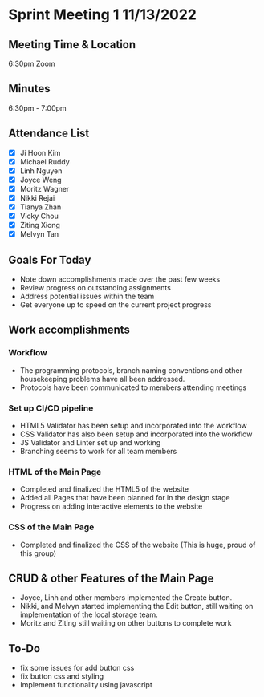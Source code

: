 # Sprint Meeting 1 11/13/2022

## Meeting Time & Location

6:30pm Zoom

## Minutes

6:30pm - 7:00pm

## Attendance List

-   [x] Ji Hoon Kim
-   [x] Michael Ruddy
-   [x] Linh Nguyen
-   [x] Joyce Weng
-   [x] Moritz Wagner
-   [x] Nikki Rejai
-   [x] Tianya Zhan
-   [x] Vicky Chou
-   [x] Ziting Xiong
-   [x] Melvyn Tan

## Goals For Today

-   Note down accomplishments made over the past few weeks
-   Review progress on outstanding assignments
-   Address potential issues within the team
-   Get everyone up to speed on the current project progress

## Work accomplishments

### Workflow

-   The programming protocols, branch naming conventions and other housekeeping problems have all been addressed.
-   Protocols have been communicated to members attending meetings

### Set up CI/CD pipeline

-   HTML5 Validator has been setup and incorporated into the workflow
-   CSS Validator has also been setup and incorporated into the workflow
-   JS Validator and Linter set up and working
-   Branching seems to work for all team members

### HTML of the Main Page

-   Completed and finalized the HTML5 of the website
-   Added all Pages that have been planned for in the design stage
-   Progress on adding interactive elements to the website

### CSS of the Main Page

-   Completed and finalized the CSS of the website
    (This is huge, proud of this group)

## CRUD & other Features of the Main Page

-   Joyce, Linh and other members implemented the Create button.
-   Nikki, and Melvyn started implementing the Edit button, still waiting on implementation of the local storage team.
-   Moritz and Ziting still waiting on other buttons to complete work

## To-Do

-   fix some issues for add button css
-   fix button css and styling
-   Implement functionality using javascript
